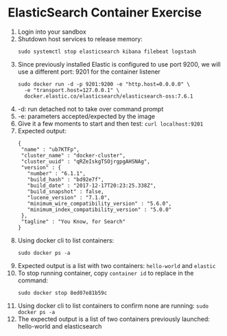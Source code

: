 # ElasticSearch Container Exercise

1. Login into your sandbox
2. Shutdown host services to release memory:   
   ```
   sudo systemctl stop elasticsearch kibana filebeat logstash
   ```
3. Since previously installed Elastic is configured to use port 9200, we will use a different port: 9201 for the container listener
   ```
   sudo docker run -d -p 9201:9200 -e "http.host=0.0.0.0" \
     -e "transport.host=127.0.0.1" \
     docker.elastic.co/elasticsearch/elasticsearch-oss:7.6.1
   ```
4. -d: run detached not to take over command prompt
5. -e: parameters accepted/expected by the image
6. Give it a few moments to start and then test: `curl localhost:9201`
7. Expected output:
   ```
   {
    "name" : "ub7KTFp",
    "cluster_name" : "docker-cluster",
    "cluster_uuid" : "qRZeIskgTSOjrgpgAHSNAg",
    "version" : {
      "number" : "6.1.1",
      "build_hash" : "bd92e7f",
      "build_date" : "2017-12-17T20:23:25.338Z",
      "build_snapshot" : false,
      "lucene_version" : "7.1.0",
      "minimum_wire_compatibility_version" : "5.6.0",
      "minimum_index_compatibility_version" : "5.0.0"
    },
    "tagline" : "You Know, for Search"
   }
   ```
8. Using docker cli to list containers:
   ```
   sudo docker ps -a
   ```
9. Expected output is a list with two containers: `hello-world` and `elastic`
10. To stop running container, copy `container id` to replace in the command: 
    ```
    sudo docker stop 8ed07e81b59c
    ```
11. Using docker cli to list containers to confirm none are running: `sudo docker ps -a`
12. The expected output is a list of two containers previously launched: hello-world and elasticsearch



